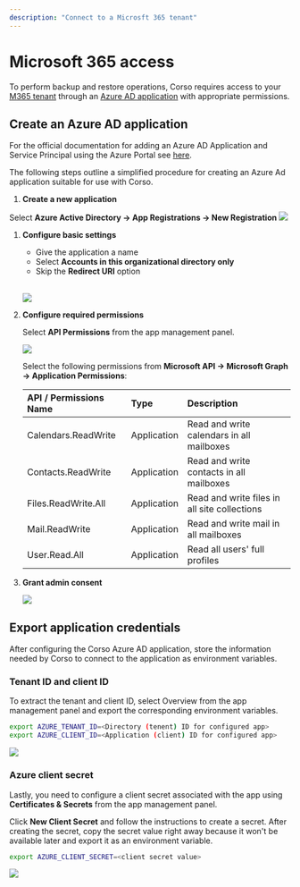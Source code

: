 ```yaml
---
description: "Connect to a Microsft 365 tenant"
---
```


# Microsoft 365 access

To perform backup and restore operations, Corso requires access to your [M365 tenant](concepts#m365-concepts)
through an [Azure AD application](concepts#m365-concepts) with appropriate permissions.

## Create an Azure AD application

For the official documentation for adding an Azure AD Application and Service Principal using the Azure Portal see
[here](https://docs.microsoft.com/en-us/azure/active-directory/develop/howto-create-service-principal-portal).

The following steps outline a simplified procedure for creating an Azure Ad application suitable for use with Corso.

1. **Create a new application**

 Select **Azure Active Directory &#8594; App Registrations &#8594; New Registration**
 <img src="/img/m365app_create_new.png" className="guideImages"/>

1. **Configure basic settings**

   * Give the application a name
   * Select **Accounts in this organizational directory only**
   * Skip the **Redirect URI** option

   <br/><img src="/img/m365app_configure.png" className="guideImages"/>

1. **Configure required permissions**

   Select **API Permissions** from the app management panel.

   <img src="/img/m365app_permissions.png" className="guideImages"/>

   Select the following permissions from **Microsoft API &#8594; Microsoft Graph &#8594; Application Permissions**:

   <!-- vale Microsoft.Spacing = NO -->
   | API / Permissions Name | Type | Description
   |:--|:--|:--|
   | Calendars.ReadWrite | Application | Read and write calendars in all mailboxes |
   | Contacts.ReadWrite | Application | Read and write contacts in all mailboxes |
   | Files.ReadWrite.All | Application | Read and write files in all site collections |
   | Mail.ReadWrite | Application | Read and write mail in all mailboxes |
   | User.Read.All | Application | Read all users' full profiles |
   <!-- vale Microsoft.Spacing = YES -->

1. **Grant admin consent**

   <img src="/img/m365app_consent.png" className="guideImages"/>

## Export application credentials

After configuring the Corso Azure AD application, store the information needed by Corso to connect to the application
as environment variables.

### Tenant ID and client ID

To extract the tenant and client ID, select Overview from the app management panel and export the corresponding
environment variables.

```bash
export AZURE_TENANT_ID=<Directory (tenent) ID for configured app>
export AZURE_CLIENT_ID=<Application (client) ID for configured app>
```

<img src="/img/m365app_ids.png" className="guideImages"/>

### Azure client secret

Lastly, you need to configure a client secret associated with the app using **Certificates & Secrets** from the app
management panel.

Click **New Client Secret** and follow the instructions to create a secret. After creating the secret, copy the secret
value right away because it won't be available later and export it as an environment variable.

```bash
export AZURE_CLIENT_SECRET=<client secret value>
```

<img src="/img/m365app_secret.png" className="guideImages"/>
